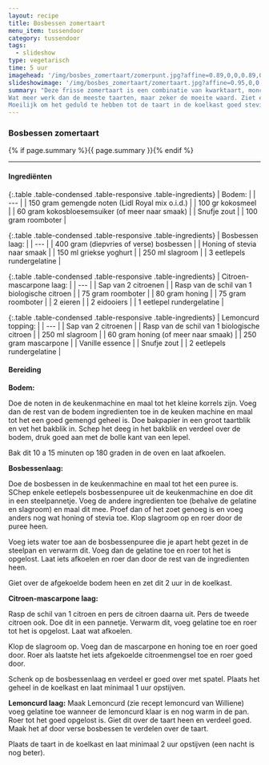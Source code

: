 ```yaml
---
layout: recipe
title: Bosbessen zomertaart
menu_item: tussendoor
category: tussendoor
tags:
  - slideshow
type: vegetarisch
time: 5 uur
imagehead: '/img/bosbes_zomertaart/zomerpunt.jpg?affine=0.89,0,0,0.89,0,0,850,450,00,30'
slideshowimage: '/img/bosbes_zomertaart/zomertaart.jpg?affine=0.95,0,0,0.95,0,0,900,550,0,80'
summary: "Deze frisse zomertaart is een combinatie van kwarktaart, monchoutaart, veel vers fuit en lemoncurd.
Wat meer werk dan de meeste taarten, maar zeker de moeite waard. Ziet er prachtig uit en hij is echt heerlijk!
Moeilijk om het geduld te hebben tot de taart in de koelkast goed stevig is geworden, want je wilt er eigenlijk gelijk aan beginnen!"
---
```


### Bosbessen zomertaart

{% if page.summary %}{{ page.summary }}{% endif %}

---

#### Ingredi&euml;nten

{:.table .table-condensed .table-responsive .table-ingredients}
| Bodem: |
| --- |
| 150 gram gemengde noten (Lidl Royal mix o.i.d.) |
| 100 gr kokosmeel |
| 60 gram kokosbloesemsuiker (of meer naar smaak) |
| Snufje zout |
| 100 gram roomboter |

{:.table .table-condensed .table-responsive .table-ingredients}
| Bosbessen laag: |
| --- |
| 400 gram (diepvries of verse) bosbessen |
| Honing of stevia naar smaak |
| 150 ml griekse yoghurt |
| 250 ml slagroom |
| 3 eetlepels rundergelatine |

{:.table .table-condensed .table-responsive .table-ingredients}
| Citroen-mascarpone laag: |
| --- |
| Sap van 2 citroenen |
| Rasp van de schil van 1 biologische citroen |
| 75 gram roomboter |
| 80 gram honing |
| 75 gram roomboter |
| 2 eieren |
| 2 eidooiers |
| 1 eetlepel rundergelatine |

{:.table .table-condensed .table-responsive .table-ingredients}
| Lemoncurd topping: |
| --- |
| Sap van 2 citroenen |
| Rasp van de schil van 1 biologische citroen |
| 250 ml slagroom |
| 60 gram honing (of meer naar smaak) |
| 250 gram mascarpone |
| Vanille essence |
| Snufje zout |
| 2 eetlepels rundergelatine |


#### Bereiding

**Bodem:**

Doe de noten in de keukenmachine en maal tot het kleine korrels zijn.
Voeg dan de rest van de bodem ingredienten toe in de keuken machine en maal tot het een goed gemengd geheel is.
Doe bakpapier in een groot taartblik en vet het bakblik in. Schep het deeg in het bakblik en verdeel over de bodem, druk goed aan met de bolle kant van een lepel.

Bak dit 10 a 15 minuten op 180 graden in de oven en laat afkoelen.

**Bosbessenlaag:**

Doe de bosbessen in de keukenmachine en maal tot het een puree is. SChep enkele eetlepels bosbessenpuree uit de keukenmachine en doe dit in een steelpannetje. Voeg de andere ingredienten toe (behalve de gelatine en slagroom) en maal dit mee. Proef dan of het zoet genoeg is en voeg anders nog wat honing of stevia toe. Klop slagroom op en roer door de puree heen.

Voeg iets water toe aan de bosbessenpuree die je apart hebt gezet in de steelpan en verwarm dit. Voeg dan de gelatine toe en roer tot het is opgelost. Laat iets afkoelen en roer dan door de rest van de ingredienten heen.

Giet over de afgekoelde bodem heen en zet dit 2 uur in de koelkast.

**Citroen-mascarpone laag:**

Rasp de schil van 1 citroen en pers de citroen daarna uit. Pers de tweede citroen ook. Doe dit in een pannetje. Verwarm dit, voeg gelatine toe en roer tot het is opgelost. Laat wat afkoelen.

Klop de slagroom op. Voeg dan de mascarpone en honing toe en roer goed door. Roer als laatste het iets afgekoelde citroenmengsel toe en roer goed door.

Schenk op de bosbessenlaag en verdeel er goed over met spatel. Plaats het geheel in de koelkast en laat minimaal 1 uur opstijven.

**Lemoncurd laag:**
Maak Lemoncurd (zie recept lemoncurd van Williene) voeg gelatine toe wanneer de lemoncurd klaar is en nog warm in de pan. Roer tot het goed opgelost is.
Giet dit over de taart heen en verdeel goed. Maak het af door verse bosbessen te verdelen over de taart.

Plaats de taart in de koelkast en laat minimaal 2 uur opstijven (een nacht is nog beter).
